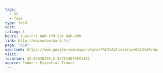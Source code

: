```yaml
---
tags:
  - 3S
  - food
type: food
cost: 
rating: 3
hours: Tues-Fri 8AM-7PM Sat 8AM-8PM
link: http://maisonbechard.fr/
page: "568"
map-link: https://www.google.com/maps/place/P%C3%A2tisserie+B%C3%A9chard/@43.5263535,5.4449149,17z/data=!3m1!4b1!4m6!3m5!1s0x12c98d97e99c8a25:0x200e30c7ef32fbd6!8m2!3d43.5263496!4d5.4474898!16s%2Fg%2F1tcynf5f?entry=ttu&g_ep=EgoyMDI0MTAwNy4xIKXMDSoASAFQAw%3D%3D
visit: 
location: 43.52630295,5.447534050551482
source: Fodor's Essential France
---
```

